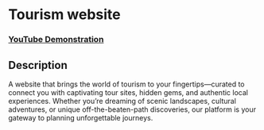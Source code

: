 <h1>Tourism website</h1>

 ### [YouTube Demonstration](https://www.youtube.com/watch?v=93Ms9HcoqEg)

<h2>Description</h2>
A website that brings the world of tourism to your fingertips—curated to connect you with captivating tour sites, hidden gems, and authentic local experiences. Whether you’re dreaming of scenic landscapes, cultural adventures, or unique off-the-beaten-path discoveries, our platform is your gateway to planning unforgettable journeys.
<br />
